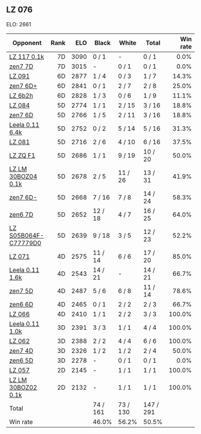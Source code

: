 ## LZ 076 ##

ELO: 2661

Opponent | Rank | ELO | Black | White | Total | Win rate
---------|-----:|----:|-------|-------|-------|-------:
[LZ 117 0.1k](LZ%20117%200.1k.md) | 7D | 3090 | 0 / 1 | - | 0 / 1 | 0.0%
[zen7 7D](zen7%207D.md) | 7D | 3015 | - | 0 / 1 | 0 / 1 | 0.0%
[LZ 091](LZ%20091.md) | 6D | 2877 | 1 / 4 | 0 / 3 | 1 / 7 | 14.3%
[zen7 6D+](zen7%206D+.md) | 6D | 2841 | 0 / 1 | 2 / 7 | 2 / 8 | 25.0%
[LZ 6b2h](LZ%206b2h.md) | 6D | 2828 | 1 / 3 | 0 / 6 | 1 / 9 | 11.1%
[LZ 084](LZ%20084.md) | 5D | 2774 | 1 / 1 | 2 / 15 | 3 / 16 | 18.8%
[zen7 6D](zen7%206D.md) | 5D | 2766 | 1 / 5 | 2 / 11 | 3 / 16 | 18.8%
[Leela 0.11 6.4k](Leela%200.11%206.4k.md) | 5D | 2752 | 0 / 2 | 5 / 14 | 5 / 16 | 31.3%
[LZ 081](LZ%20081.md) | 5D | 2716 | 2 / 6 | 4 / 10 | 6 / 16 | 37.5%
[LZ ZQ F1](LZ%20ZQ%20F1.md) | 5D | 2686 | 1 / 1 | 9 / 19 | 10 / 20 | 50.0%
[LZ LM 30BOZ04 0.1k](LZ%20LM%2030BOZ04%200.1k.md) | 5D | 2678 | 2 / 5 | 11 / 26 | 13 / 31 | 41.9%
[zen7 6D-](zen7%206D-.md) | 5D | 2668 | 7 / 16 | 7 / 8 | 14 / 24 | 58.3%
[zen6 7D](zen6%207D.md) | 5D | 2652 | 12 / 18 | 4 / 7 | 16 / 25 | 64.0%
[LZ S05B064F-C77779D0](LZ%20S05B064F-C77779D0.md) | 5D | 2639 | 9 / 18 | 3 / 5 | 12 / 23 | 52.2%
[LZ 071](LZ%20071.md) | 4D | 2575 | 11 / 14 | 6 / 6 | 17 / 20 | 85.0%
[Leela 0.11 1.6k](Leela%200.11%201.6k.md) | 4D | 2543 | 14 / 21 | - | 14 / 21 | 66.7%
[zen7 5D](zen7%205D.md) | 4D | 2487 | 5 / 6 | 6 / 8 | 11 / 14 | 78.6%
[zen6 6D](zen6%206D.md) | 4D | 2465 | 0 / 1 | 2 / 2 | 2 / 3 | 66.7%
[LZ 066](LZ%20066.md) | 4D | 2410 | 1 / 1 | 2 / 2 | 3 / 3 | 100.0%
[Leela 0.11 1.0k](Leela%200.11%201.0k.md) | 3D | 2391 | 3 / 3 | 1 / 1 | 4 / 4 | 100.0%
[LZ 062](LZ%20062.md) | 3D | 2388 | 2 / 2 | 4 / 4 | 6 / 6 | 100.0%
[zen7 4D](zen7%204D.md) | 3D | 2326 | 1 / 2 | 1 / 2 | 2 / 4 | 50.0%
[zen6 5D](zen6%205D.md) | 3D | 2278 | - | 0 / 1 | 0 / 1 | 0.0%
[LZ 057](LZ%20057.md) | 2D | 2145 | - | 1 / 1 | 1 / 1 | 100.0%
[LZ LM 30BOZ02 0.1k](LZ%20LM%2030BOZ02%200.1k.md) | 2D | 2132 | - | 1 / 1 | 1 / 1 | 100.0%
Total | | | 74 / 161 | 73 / 130 | 147 / 291 | 
Win rate| | | 46.0% | 56.2% | 50.5% | 
